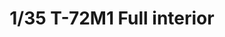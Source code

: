 ---
layout: product
title: "1/35 T-72M1 Full interior"
price: "8000" 
desc: "Maketa"
img_path: "/assets/img/AH35A038.webp"
brand: "N/A"
available: true
special_offer: false
new: true
soon: false
cat: "010000"
subcat: "014900"
subsubcat: "0N/A"
sifra: "AH35A038"
popular: false
---